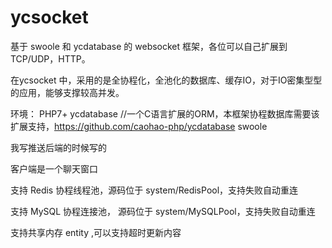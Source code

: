 # ycsocket
基于 swoole 和 ycdatabase 的 websocket 框架，各位可以自己扩展到 TCP/UDP，HTTP。

在ycsocket 中，采用的是全协程化，全池化的数据库、缓存IO，对于IO密集型型的应用，能够支撑较高并发。

环境：
PHP7+
ycdatabase   //一个C语言扩展的ORM，本框架协程数据库需要该扩展支持，https://github.com/caohao-php/ycdatabase
swoole

我写推送后端的时候写的

客户端是一个聊天窗口

支持 Redis 协程线程池，源码位于 system/RedisPool，支持失败自动重连

支持 MySQL 协程连接池， 源码位于 system/MySQLPool，支持失败自动重连

支持共享内存 entity ,可以支持超时更新内容
